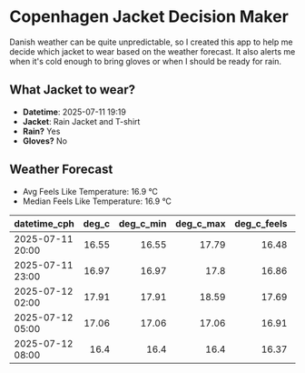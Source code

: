 
# Copenhagen Jacket Decision Maker

Danish weather can be quite unpredictable, so I created this app to help me decide which jacket to wear based on the weather forecast. 
It also alerts me when it's cold enough to bring gloves or when I should be ready for rain.

## What Jacket to wear?

- **Datetime**: 2025-07-11 19:19
- **Jacket**: Rain Jacket and T-shirt
- **Rain?** Yes
- **Gloves?** No

## Weather Forecast
- Avg Feels Like Temperature: 16.9 °C
- Median Feels Like Temperature: 16.9 °C

| datetime_cph     |   deg_c |   deg_c_min |   deg_c_max |   deg_c_feels | weather   | wind   | rain   |
|:-----------------|--------:|------------:|------------:|--------------:|:----------|:-------|:-------|
| 2025-07-11 20:00 |   16.55 |       16.55 |       17.79 |         16.48 | Rain      | High   | Low    |
| 2025-07-11 23:00 |   16.97 |       16.97 |       17.8  |         16.86 | Rain      | High   | Low    |
| 2025-07-12 02:00 |   17.91 |       17.91 |       18.59 |         17.69 | Clouds    | High   | None   |
| 2025-07-12 05:00 |   17.06 |       17.06 |       17.06 |         16.91 | Rain      | High   | Low    |
| 2025-07-12 08:00 |   16.4  |       16.4  |       16.4  |         16.37 | Rain      | High   | Low    |
        